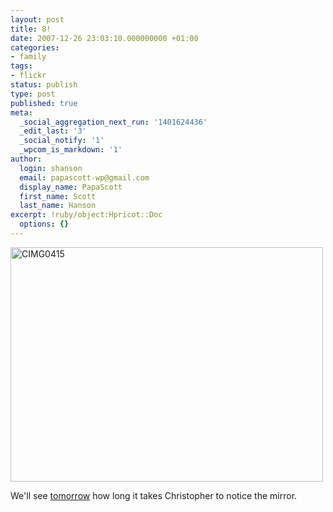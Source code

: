 ```yaml
---
layout: post
title: 8!
date: 2007-12-26 23:03:10.000000000 +01:00
categories:
- family
tags:
- flickr
status: publish
type: post
published: true
meta:
  _social_aggregation_next_run: '1401624436'
  _edit_last: '3'
  _social_notify: '1'
  _wpcom_is_markdown: '1'
author:
  login: shanson
  email: papascott-wp@gmail.com
  display_name: PapaScott
  first_name: Scott
  last_name: Hanson
excerpt: !ruby/object:Hpricot::Doc
  options: {}
---
```

<p><a href="http://www.flickr.com/photos/51035717986@N01/2139384766" title="View 'CIMG0415' on Flickr.com"><img src="https://farm3.static.flickr.com/2364/2139384766_f72128d33e.jpg" alt="CIMG0415" border="0" width="500" height="375" /></a></p>
<p>We'll see <a href="https://www.papascott.de/archives/1999/12/27/christopher-ryan-hanson/">tomorrow</a> how long it takes Christopher to notice the mirror.</p>
